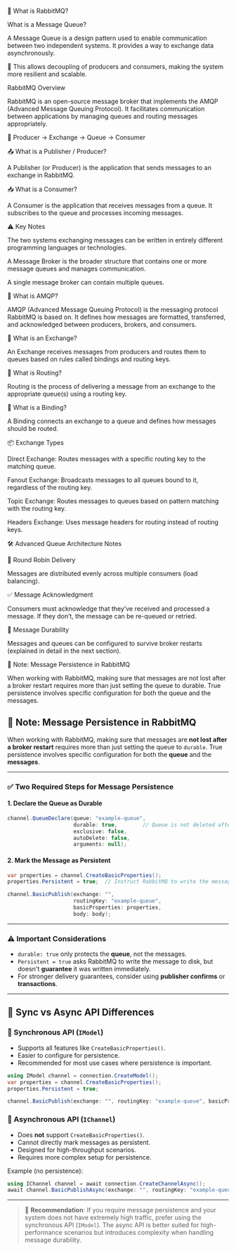 🧠 What is RabbitMQ?

What is a Message Queue?

A Message Queue is a design pattern used to enable communication between two independent systems. It provides a way to exchange data asynchronously.

🔁 This allows decoupling of producers and consumers, making the system more resilient and scalable.

RabbitMQ Overview

RabbitMQ is an open-source message broker that implements the AMQP (Advanced Message Queuing Protocol). It facilitates communication between applications by managing queues and routing messages appropriately.

🧩  Producer → Exchange → Queue → Consumer

📤 What is a Publisher / Producer?

A Publisher (or Producer) is the application that sends messages to an exchange in RabbitMQ.

📥 What is a Consumer?

A Consumer is the application that receives messages from a queue. It subscribes to the queue and processes incoming messages.

⚠️ Key Notes

The two systems exchanging messages can be written in entirely different programming languages or technologies.

A Message Broker is the broader structure that contains one or more message queues and manages communication.

A single message broker can contain multiple queues.

💬 What is AMQP?

AMQP (Advanced Message Queuing Protocol) is the messaging protocol RabbitMQ is based on. It defines how messages are formatted, transferred, and acknowledged between producers, brokers, and consumers.

🧱 What is an Exchange?

An Exchange receives messages from producers and routes them to queues based on rules called bindings and routing keys.

📍 What is Routing?

Routing is the process of delivering a message from an exchange to the appropriate queue(s) using a routing key.

🔗 What is a Binding?

A Binding connects an exchange to a queue and defines how messages should be routed.

📦 Exchange Types 

Direct Exchange: Routes messages with a specific routing key to the matching queue.

Fanout Exchange: Broadcasts messages to all queues bound to it, regardless of the routing key.

Topic Exchange: Routes messages to queues based on pattern matching with the routing key.

Headers Exchange: Uses message headers for routing instead of routing keys.

🛠️ Advanced Queue Architecture Notes

🔁 Round Robin Delivery

Messages are distributed evenly across multiple consumers (load balancing).

✅ Message Acknowledgment

Consumers must acknowledge that they’ve received and processed a message. If they don’t, the message can be re-queued or retried.

💾 Message Durability

Messages and queues can be configured to survive broker restarts (explained in detail in the next section).

📌 Note: Message Persistence in RabbitMQ

When working with RabbitMQ, making sure that messages are not lost after a broker restart requires more than just setting the queue to durable. True persistence involves specific configuration for both the queue and the messages.
## 📌 Note: Message Persistence in RabbitMQ

When working with RabbitMQ, making sure that messages are **not lost after a broker restart** requires more than just setting the queue to `durable`. True persistence involves specific configuration for both the **queue** and the **messages**.

---

### ✅ Two Required Steps for Message Persistence

#### 1. Declare the Queue as Durable

```csharp
channel.QueueDeclare(queue: "example-queue",
                     durable: true,        // Queue is not deleted after restart
                     exclusive: false,
                     autoDelete: false,
                     arguments: null);
```

#### 2. Mark the Message as Persistent

```csharp
var properties = channel.CreateBasicProperties();
properties.Persistent = true;  // Instruct RabbitMQ to write the message to disk

channel.BasicPublish(exchange: "",
                     routingKey: "example-queue",
                     basicProperties: properties,
                     body: body);
```

---

### ⚠️ Important Considerations

- `durable: true` only protects the **queue**, not the messages.
- `Persistent = true` asks RabbitMQ to write the message to disk, but doesn't **guarantee** it was written immediately.
- For stronger delivery guarantees, consider using **publisher confirms** or **transactions**.

---

## 🔄 Sync vs Async API Differences

### 🔹 Synchronous API (`IModel`)

- Supports all features like `CreateBasicProperties()`.
- Easier to configure for persistence.
- Recommended for most use cases where persistence is important.

```csharp
using IModel channel = connection.CreateModel();
var properties = channel.CreateBasicProperties();
properties.Persistent = true;

channel.BasicPublish(exchange: "", routingKey: "example-queue", basicProperties: properties, body: body);
```

### 🔹 Asynchronous API (`IChannel`)

- Does **not** support `CreateBasicProperties()`.
- Cannot directly mark messages as persistent.
- Designed for high-throughput scenarios.
- Requires more complex setup for persistence.

Example (no persistence):

```csharp
using IChannel channel = await connection.CreateChannelAsync();
await channel.BasicPublishAsync(exchange: "", routingKey: "example-queue", body: messageBytes);
```

---

> 🔀 **Recommendation**: If you require message persistence and your system does not have extremely high traffic, prefer using the synchronous API (`IModel`). The async API is better suited for high-performance scenarios but introduces complexity when handling message durability.

